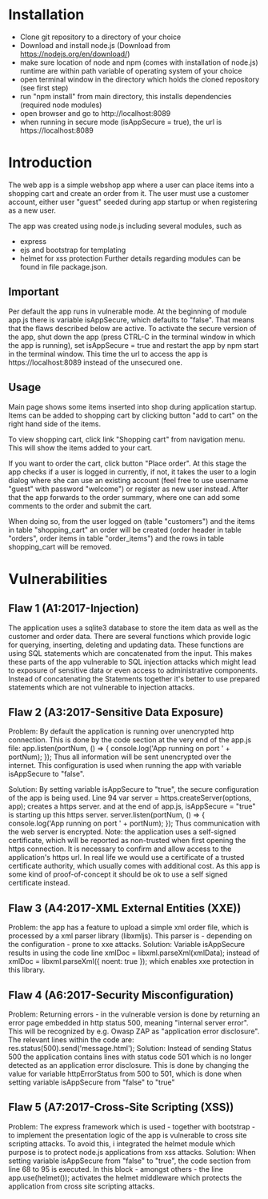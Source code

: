 Installation
============

- Clone git repository to a directory of your choice
- Download and install node.js (Download from https://nodejs.org/en/download/)
- make sure location of node and npm (comes with installation of node.js) runtime are within path variable of operating system of your choice
- open terminal window in the directory which holds the cloned repository (see first step)
- run "npm install" from main directory, this installs dependencies (required node modules)
- open browser and go to http://localhost:8089
- when running in secure mode (isAppSecure = true), the url is https://localhost:8089

Introduction
============
The web app is a simple webshop app where a user can place items into a shopping cart and create an 
order from it. The user must use a customer account, either user "guest" seeded during app startup
or when registering as a new user.

The app was created using node.js including several modules, such as
- express
- ejs and bootstrap for templating
- helmet for xss protection
Further details regarding modules can be found in file package.json.

Important
---------
Per default the app runs in vulnerable mode. At the beginning of module app.js there is variable
isAppSecure, which defaults to "false". That means that the flaws described below are active. 
To activate the secure version of the app, shut down the app (press CTRL-C in the terminal window 
in which  the app is running), set isAppSecure = true and restart the app by 
npm start
in the terminal window. This time the url to access the app is https://localhost:8089 instead of
the unsecured one.

Usage
-----
Main page shows some items inserted into shop during application startup.
Items can be added to shopping cart by clicking button "add to cart" on the right hand side of the items.

To view shopping cart, click link "Shopping cart" from navigation menu. This will show the items added to
your cart. 

If you want to order the cart, click button "Place order". At this stage the app checks if a user is logged
in currently, if not, it takes the user to a login dialog where she can use an existing account (feel free
to use username "guest" with password "welcome") or register as new user instead.
After that the app forwards to the order summary, where one can add some comments to the order and submit 
the cart. 

When doing so, from the user logged on (table "customers") and the items in table "shopping_cart" an order 
will be created (order header in table "orders", order items in table "order_items") and the rows in table
shopping_cart will be removed.

Vulnerabilities
===============


Flaw 1 (A1:2017-Injection)
-----------------
The application uses a sqlite3 database to store the item data as well as the customer and order data.
There are several functions which provide logic for querying, inserting, deleting and updating data.
These functions are using SQL statements which are concatenated from the input.
This makes these parts of the app vulnerable to SQL injection attacks which might lead to exposure of
sensitive data or even access to administrative components.
Instead of concatenating the Statements together it's better to use prepared statements which are not
vulnerable to injection attacks.

Flaw 2 (A3:2017-Sensitive Data Exposure)
-------------------------------
Problem:
By default the application is running over unencrypted http connection. This is done by the code section
at the very end of the app.js file:
app.listen(portNum, () => {
	console.log('App running on port ' + portNum);
});
Thus all information will be sent unencrypted over the internet. This configuration is used when running
the app with variable isAppSecure to "false".

Solution:
By setting variable isAppSecure to "true", the secure configuration of the app is being used. Line 94
var server = https.createServer(options, app); 
creates a https server.
and at the end of app.js, isAppSecure = "true" is starting up this https server.
server.listen(portNum, () => {
	console.log('App running on port ' + portNum);
});
Thus communication with the web server is encrypted. 
Note: the application uses a self-signed certificate, which will be reported as non-trusted when first
opening the https connection. It is necessary to confirm and allow access to the application's https url.
In real life we would use a certificate of a trusted certificate authority, which usually comes with 
additional cost. As this app is some kind of proof-of-concept it should be ok to use a self signed 
certificate instead.

Flaw 3 (A4:2017-XML External Entities (XXE))
--------------------------------------------
Problem:
the app has a feature to upload a simple xml order file, which is processed by a xml parser library (libxmljs).
This parser is - depending on the configuration - prone to xxe attacks.
Solution:
Variable isAppSecure results in using the code line
xmlDoc = libxml.parseXml(xmlData);
instead of
xmlDoc = libxml.parseXml({ noent: true });
which enables xxe protection in this library.

Flaw 4 (A6:2017-Security Misconfiguration)
------------------------------------------
Problem:
Returning errors - in the vulnerable version is done by returning an error page embedded in http status 500,
meaning "internal server error". This will be recognized by e.g. Owasp ZAP as "application error disclosure".
The relevant lines within the code are:
res.status(500).send('message.html');
Solution:
Instead of sending Status 500 the application contains lines with status code 501 which is no longer detected
as an application error disclosure.
This is done by changing the value for variable 
httpErrorStatus
from 500 to 501, which is done when setting variable isAppSecure from "false" to "true"

Flaw 5 (A7:2017-Cross-Site Scripting (XSS))
-------------------------------------------
Problem:
The express framework which is used - together with bootstrap - to implement the presentation logic of the app
is vulnerable to cross site scripting attacks.
To avoid this, i integrated the helmet module which purpose is to protect node.js applications from xss attacks.
Solution:
When setting variable isAppSecure from "false" to "true", the code section from line 68 to 95 is executed. In this
block - amongst others - the line
app.use(helmet());
activates the helmet middleware which protects the application from cross site scripting attacks.